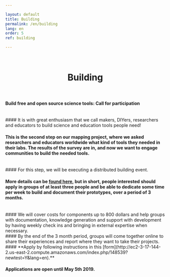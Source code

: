 ```yaml
---

layout: default
title: Building
permalink: /en/building
lang: en
order: 5
ref: building

---
```


<br>
  <center>
    <h1> Building </h1>  
  </center>
<br>



#### **Build free and open source science tools: Call for participation**

<br>
#### It is with great enthusiasm that we call makers, DIYers, researchers and educators to build science and education tools people need!
<br>


#### This is the second step on our mapping project, where we asked researchers and educators worldwide what kind of tools they needed in their labs. The results of the survey are in, and now we want to engage communities to build the needed tools.

<br>
#### For this step, we will be executing a distributed building event.
<br>

#### More details can be [found here](https://github.com/FOSH-following-demand/building_event/blob/master/criteria_and_application.md), but in short, people interested should apply in groups of at least three people and be able to dedicate some time per week to build and document their prototypes, over a period of 3 months.
<br>
#### We will cover costs for components up to 800 dollars and help groups with documentation, knowledge generation and support with development by having weekly check ins and bringing in external expertise when necessary.
<br>
#### By the end of the 3 month period, groups will come together online to share their experiences and report where they want to take their projects.
<br>
#### **Apply by following instructions in this [form](http://ec2-3-17-144-2.us-east-2.compute.amazonaws.com/index.php/148539?newtest=Y&lang=en).**

<br>

#### **Applications are open until May 5th 2019.**
